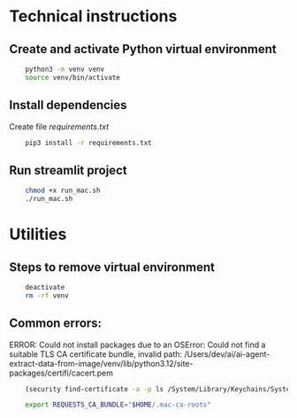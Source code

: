 # Technical instructions

## Create and activate Python virtual environment
```bash
    python3 -m venv venv
    source venv/bin/activate
```

## Install dependencies
Create file *requirements.txt*

```bash
    pip3 install -r requirements.txt
```

## Run streamlit project

```bash
    chmod +x run_mac.sh
    ./run_mac.sh
```


# Utilities

## Steps to remove virtual environment
```bash
    deactivate
    rm -rf venv
```

## Common errors:
ERROR: Could not install packages due to an OSError: Could not find a suitable TLS CA certificate bundle, invalid path: /Users/dev/ai/ai-agent-extract-data-from-image/venv/lib/python3.12/site-packages/certifi/cacert.pem
```bash
    (security find-certificate -a -p ls /System/Library/Keychains/SystemRootCertificates.keychain &&  security find-certificate -a -p ls /Library/Keychains/System.keychain) > $HOME/.mac-ca-roots
```
```bash
    export REQUESTS_CA_BUNDLE="$HOME/.mac-ca-roots"
```